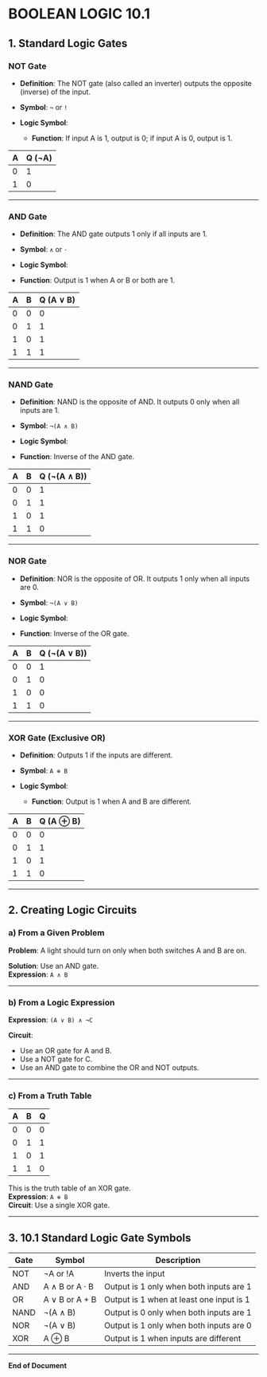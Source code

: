 # BOOLEAN LOGIC 10.1

## 1. Standard Logic Gates

### NOT Gate
- **Definition**: The NOT gate (also called an inverter) outputs the opposite (inverse) of the input.
- **Symbol**: `¬` or `!`
- **Logic Symbol**:


  - **Function**: If input A is 1, output is 0; if input A is 0, output is 1.

| A | Q (¬A) |
|---|--------|
| 0 |   1    |
| 1 |   0    |

---

### AND Gate
- **Definition**: The AND gate outputs 1 only if all inputs are 1.
- **Symbol**: `∧` or `·`
- **Logic Symbol**:


- **Function**: Output is 1 when A or B or both are 1.

| A | B | Q (A ∨ B) |
|---|---|-----------|
| 0 | 0 |     0     |
| 0 | 1 |     1     |
| 1 | 0 |     1     |
| 1 | 1 |     1     |

---

### NAND Gate
- **Definition**: NAND is the opposite of AND. It outputs 0 only when all inputs are 1.
- **Symbol**: `¬(A ∧ B)`
- **Logic Symbol**:

- **Function**: Inverse of the AND gate.

| A | B | Q (¬(A ∧ B)) |
|---|---|--------------|
| 0 | 0 |      1       |
| 0 | 1 |      1       |
| 1 | 0 |      1       |
| 1 | 1 |      0       |

---

### NOR Gate
- **Definition**: NOR is the opposite of OR. It outputs 1 only when all inputs are 0.
- **Symbol**: `¬(A ∨ B)`
- **Logic Symbol**:  


 - **Function**: Inverse of the OR gate.

| A | B | Q (¬(A ∨ B)) |
|---|---|--------------|
| 0 | 0 |      1       |
| 0 | 1 |      0       |
| 1 | 0 |      0       |
| 1 | 1 |      0       |

---

### XOR Gate (Exclusive OR)
- **Definition**: Outputs 1 if the inputs are different.
- **Symbol**: `A ⊕ B`
- **Logic Symbol**:



  - **Function**: Output is 1 when A and B are different.

| A | B | Q (A ⊕ B) |
|---|---|-----------|
| 0 | 0 |     0     |
| 0 | 1 |     1     |
| 1 | 0 |     1     |
| 1 | 1 |     0     |

---

## 2. Creating Logic Circuits

### a) From a Given Problem
**Problem**: A light should turn on only when both switches A and B are on.

**Solution**: Use an AND gate.  
**Expression**: `A ∧ B`

---

### b) From a Logic Expression
**Expression**: `(A ∨ B) ∧ ¬C`

**Circuit**:
- Use an OR gate for A and B.
- Use a NOT gate for C.
- Use an AND gate to combine the OR and NOT outputs.

---

### c) From a Truth Table

| A | B | Q |
|---|---|---|
| 0 | 0 | 0 |
| 0 | 1 | 1 |
| 1 | 0 | 1 |
| 1 | 1 | 0 |

This is the truth table of an XOR gate.  
**Expression**: `A ⊕ B`  
**Circuit**: Use a single XOR gate.

---

## 3. 10.1 Standard Logic Gate Symbols

| Gate | Symbol | Description |
|------|--------|-------------|
| NOT  | ¬A or !A | Inverts the input |
| AND  | A ∧ B or A · B | Output is 1 only when both inputs are 1 |
| OR   | A ∨ B or A + B | Output is 1 when at least one input is 1 |
| NAND | ¬(A ∧ B) | Output is 0 only when both inputs are 1 |
| NOR  | ¬(A ∨ B) | Output is 1 only when both inputs are 0 |
| XOR  | A ⊕ B | Output is 1 when inputs are different |

---

**End of Document**
   
